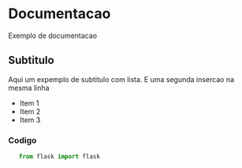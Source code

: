 # Documentacao

Exemplo de documentacao

## Subtitulo

Aqui um expemplo de subtitulo com lista. E uma segunda insercao na mesma linha

- Item 1
- Item 2
- Item 3

### Codigo

```python
   from flask import flask

